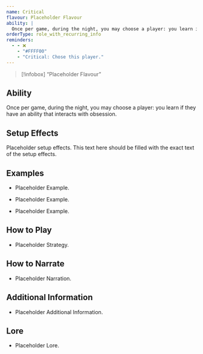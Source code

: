 ```yaml
---
name: Critical
flavour: Placeholder Flavour
ability: |
  Once per game, during the night, you may choose a player: you learn if they have an ability that interacts with obsession.
orderType: role_with_recurring_info
reminders:
  - - ❌
    - "#FFFF00"
    - "Critical: Chose this player."
---
```

> [!infobox]
>  “Placeholder Flavour”

## Ability
Once per game, during the night, you may choose a player: you learn if they have an ability that interacts with obsession.

## Setup Effects
Placeholder setup effects. This text here should be filled with the exact text of the setup effects.

## Examples
- Placeholder Example.

- Placeholder Example.

- Placeholder Example.

## How to Play
- Placeholder Strategy.

## How to Narrate
- Placeholder Narration.

## Additional Information
- Placeholder Additional Information.

## Lore
- Placeholder Lore.